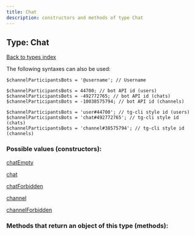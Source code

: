 ```yaml
---
title: Chat
description: constructors and methods of type Chat
---
```

## Type: Chat  
[Back to types index](index.md)



The following syntaxes can also be used:

```
$channelParticipantsBots = '@username'; // Username

$channelParticipantsBots = 44700; // bot API id (users)
$channelParticipantsBots = -492772765; // bot API id (chats)
$channelParticipantsBots = -10038575794; // bot API id (channels)

$channelParticipantsBots = 'user#44700'; // tg-cli style id (users)
$channelParticipantsBots = 'chat#492772765'; // tg-cli style id (chats)
$channelParticipantsBots = 'channel#38575794'; // tg-cli style id (channels)
```


### Possible values (constructors):

[chatEmpty](../constructors/chatEmpty.md)  

[chat](../constructors/chat.md)  

[chatForbidden](../constructors/chatForbidden.md)  

[channel](../constructors/channel.md)  

[channelForbidden](../constructors/channelForbidden.md)  



### Methods that return an object of this type (methods):



